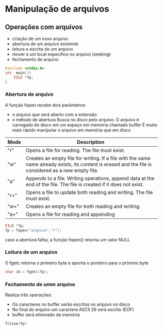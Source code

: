 # Manipulação de arquivos
## Operações com arquivos
* criação de um novo arquivo
* abertura de um arquivo existente
* leitura e escrita de um arquivo
* mover a um local específico no arquivo (seeking)
* fechamento de arquivo

```c
#include <stdio.h>
int  main(){
    FILE *fp;
}
```
### Abertura de arquivo
A função fopen recebe dois parâmetros:
* o arquivo que será aberto com a extensão
* o método de abertura
Busca no disco pelo arquivo. O arquivo é carregado do disco em um espaço em memória chamado buffer
É muito mais rápido manipular o arquivo em memória que em disco

| Mode | Description |
| ------ | ------ |
| "r" | Opens a file for reading. The file must exist. |
| "w" | Creates an empty file for writing. If a file with the same name already exists, its content is erased and the file is considered as a new empty file. |
| "a" | Appends to a file. Writing operations, append data at the end of the file. The file is created if it does not exist. |
| "r+" | Opens a file to update both reading and writing. The file must exist. |
| "w+" | Creates an empty file for both reading and writing. |
| "a+" | Opens a file for reading and appending |
```c
FILE *fp;
fp = fopen("arquivo","r");
```
caso a abertura falha, a função fopen() retorna um valor NULL

### Leitura de um arquivo
O fgetc retorna o primeiro byte e aponta o ponteiro para o próximo byte
```c
char ch = fgetc(fp);
```
### Fechamento de umm arquivo
Realiza três operações:
* Os caracteres no buffer serão escritos no arquivo no disco
* No final do arquivo um caractere ASCII 26 será escrito (EOF)
* buffer será eliminado da memória
```c
fclose(fp)
```

